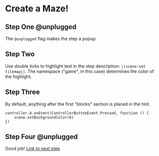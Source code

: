 # Create a Maze!

## Step One @unplugged

The `@unplugged` flag makes the step a popup.

## Step Two

Use double ticks to highlight text in the step description: ``||scene:set tilemap||``. The namespace ("game", in this case) determines the color of the highlight.

## Step Three

By default, anything after the first "blocks" section is placed in the hint.

```blocks
controller.A.onEvent(ControllerButtonEvent.Pressed, function () {
    scene.setBackgroundColor(6)
})
```

## Step Four @unplugged

Good job! [Link to next step](#recipe:/recipes/wonder-woman/02)